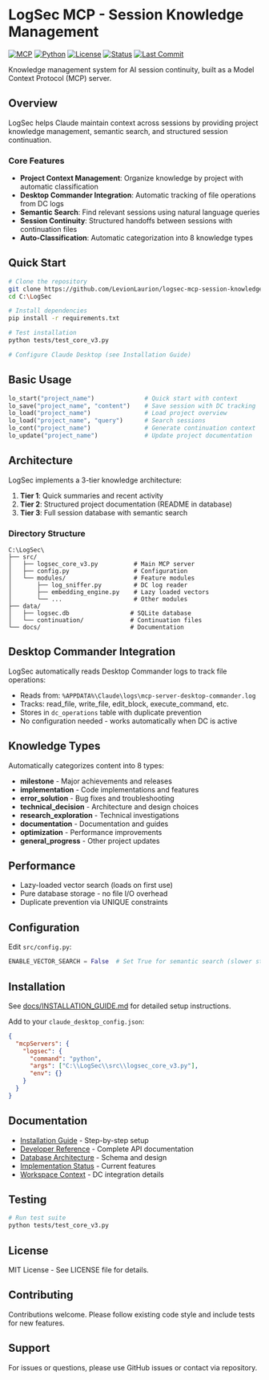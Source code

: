 # LogSec MCP - Session Knowledge Management

[![MCP](https://img.shields.io/badge/MCP-2024--11--05-blue)](https://modelcontextprotocol.io)
[![Python](https://img.shields.io/badge/Python-3.9+-green)](https://python.org)
[![License](https://img.shields.io/badge/License-MIT-yellow)](LICENSE)
[![Status](https://img.shields.io/badge/Status-Production--Ready-success)](https://github.com/LevionLaurion/logsec-mcp-session-knowledge-base)
[![Last Commit](https://img.shields.io/github/last-commit/LevionLaurion/logsec-mcp-session-knowledge-base)](https://github.com/LevionLaurion/logsec-mcp-session-knowledge-base/commits/master)

Knowledge management system for AI session continuity, built as a Model Context Protocol (MCP) server.

## Overview

LogSec helps Claude maintain context across sessions by providing project knowledge management, semantic search, and structured session continuation.

### Core Features

- **Project Context Management**: Organize knowledge by project with automatic classification
- **Desktop Commander Integration**: Automatic tracking of file operations from DC logs
- **Semantic Search**: Find relevant sessions using natural language queries
- **Session Continuity**: Structured handoffs between sessions with continuation files
- **Auto-Classification**: Automatic categorization into 8 knowledge types

## Quick Start

```bash
# Clone the repository
git clone https://github.com/LevionLaurion/logsec-mcp-session-knowledge-base.git C:\LogSec
cd C:\LogSec

# Install dependencies
pip install -r requirements.txt

# Test installation
python tests/test_core_v3.py

# Configure Claude Desktop (see Installation Guide)
```

## Basic Usage

```python
lo_start("project_name")              # Quick start with context
lo_save("project_name", "content")    # Save session with DC tracking
lo_load("project_name")               # Load project overview
lo_load("project_name", "query")      # Search sessions
lo_cont("project_name")               # Generate continuation context
lo_update("project_name")             # Update project documentation
```

## Architecture

LogSec implements a 3-tier knowledge architecture:

1. **Tier 1**: Quick summaries and recent activity
2. **Tier 2**: Structured project documentation (README in database)
3. **Tier 3**: Full session database with semantic search

### Directory Structure

```
C:\LogSec\
├── src/
│   ├── logsec_core_v3.py          # Main MCP server
│   ├── config.py                  # Configuration
│   └── modules/                   # Feature modules
│       ├── log_sniffer.py         # DC log reader
│       ├── embedding_engine.py    # Lazy loaded vectors
│       └── ...                    # Other modules
├── data/
│   ├── logsec.db                 # SQLite database
│   └── continuation/             # Continuation files
└── docs/                         # Documentation
```

## Desktop Commander Integration

LogSec automatically reads Desktop Commander logs to track file operations:

- Reads from: `%APPDATA%\Claude\logs\mcp-server-desktop-commander.log`
- Tracks: read_file, write_file, edit_block, execute_command, etc.
- Stores in `dc_operations` table with duplicate prevention
- No configuration needed - works automatically when DC is active

## Knowledge Types

Automatically categorizes content into 8 types:

- **milestone** - Major achievements and releases
- **implementation** - Code implementations and features
- **error_solution** - Bug fixes and troubleshooting
- **technical_decision** - Architecture and design choices
- **research_exploration** - Technical investigations
- **documentation** - Documentation and guides
- **optimization** - Performance improvements
- **general_progress** - Other project updates

## Performance

- Lazy-loaded vector search (loads on first use)
- Pure database storage - no file I/O overhead
- Duplicate prevention via UNIQUE constraints

## Configuration

Edit `src/config.py`:

```python
ENABLE_VECTOR_SEARCH = False  # Set True for semantic search (slower startup)
```

## Installation

See [docs/INSTALLATION_GUIDE.md](docs/INSTALLATION_GUIDE.md) for detailed setup instructions.

Add to your `claude_desktop_config.json`:

```json
{
  "mcpServers": {
    "logsec": {
      "command": "python",
      "args": ["C:\\LogSec\\src\\logsec_core_v3.py"],
      "env": {}
    }
  }
}
```

## Documentation

- [Installation Guide](docs/INSTALLATION_GUIDE.md) - Step-by-step setup
- [Developer Reference](docs/DEVELOPER_REFERENCE.md) - Complete API documentation
- [Database Architecture](docs/DATABASE_ARCHITECTURE.md) - Schema and design
- [Implementation Status](docs/IMPLEMENTATION_STATUS.md) - Current features
- [Workspace Context](docs/WORKSPACE_CONTEXT.md) - DC integration details

## Testing

```bash
# Run test suite
python tests/test_core_v3.py
```

## License

MIT License - See LICENSE file for details.

## Contributing

Contributions welcome. Please follow existing code style and include tests for new features.

## Support

For issues or questions, please use GitHub issues or contact via repository.
